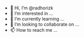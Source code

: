 - 👋 Hi, I’m @radhorizk
- 👀 I’m interested in ...
- 🌱 I’m currently learning ...
- 💞️ I’m looking to collaborate on ...
- 📫 How to reach me ...

<!---
radhorizk/radhorizk is a ✨ special ✨ repository because its `README.md` (this file) appears on your GitHub profile.
You can click the Preview link to take a look at your changes.
--->

